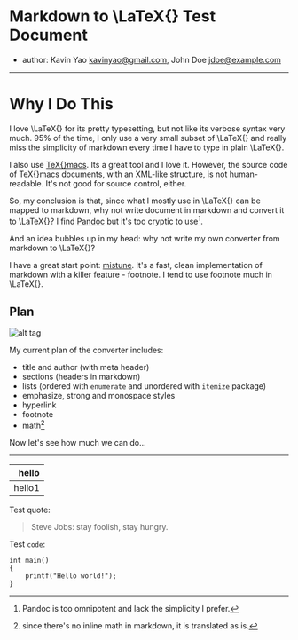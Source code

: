 # Markdown to \LaTeX{} Test Document

- author: Kavin Yao <kavinyao@gmail.com>, John Doe <jdoe@example.com>

---

# Why I Do This

I love \LaTeX{} for its pretty typesetting, but not like its verbose syntax very much. 95\% of the time, I only use a very small subset of \LaTeX{} and really miss the simplicity of markdown every time I have to type in plain \LaTeX{}.

I also use [TeX{}macs](http://www.texmacs.org/tmweb/home/welcome.en.html). Its a great tool and I love it. However, the source code of TeX{}macs documents, with an XML-like structure, is not human-readable. It's not good for source control, either.

So, my conclusion is that, since what I mostly use in \LaTeX{} can be mapped to markdown, why not write document in markdown and convert it to \LaTeX{}? I find [Pandoc][pandoc] but it's too cryptic to use[^note1].

[pandoc]: http://johnmacfarlane.net/pandoc/
[^note1]: Pandoc is too omnipotent and lack the simplicity I prefer.

And an idea bubbles up in my head: why not write my own converter from markdown to \LaTeX{}?

I have a great start point: [mistune](https://github.com/lepture/mistune). It's a fast, clean implementation of markdown with a killer feature - footnote. I tend to use footnote much in \LaTeX{}.

## Plan

![alt tag](hello.jpg)

My current plan of the converter includes:

- title and author (with meta header)
- sections (headers in markdown)
- lists (ordered with `enumerate` and unordered with `itemize` package)
- emphasize, strong and monospace styles
- hyperlink
- footnote
- math[^math]

[^math]: since there's no inline math in markdown, it is translated as is.

Now let's see how much we can do...

---

|  hello |
|-------:|
| hello1 |

Test quote:

> Steve Jobs: stay foolish, stay hungry.

Test `code`:

```
int main()
{
    printf("Hello world!");
}
```
